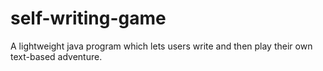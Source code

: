 # self-writing-game
A lightweight java program which lets users write and then play their own text-based adventure.
